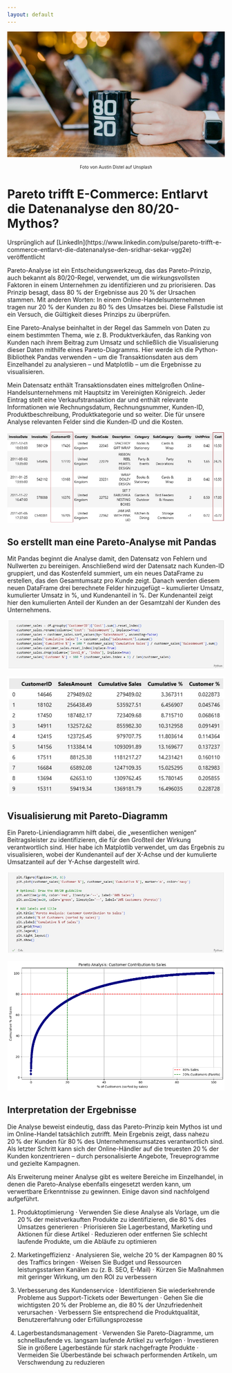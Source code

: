 ```yaml
---
layout: default
---
```


![Main Picture](/assets/img/pareto_1_0.jpg)
<p style="font-size: 10px; text-align: center;">Foto von Austin Distel auf Unsplash</p>
<h1>Pareto trifft E-Commerce: Entlarvt die Datenanalyse den 80/20-Mythos?</h1>
Ursprünglich auf [LinkedIn](https://www.linkedin.com/pulse/pareto-trifft-e-commerce-entlarvt-die-datenanalyse-den-sridhar-sekar-vgg2e) veröffentlicht

Pareto-Analyse ist ein Entscheidungswerkzeug, das das Pareto-Prinzip, auch bekannt als 80/20-Regel, verwendet, um die wirkungsvollsten Faktoren in einem Unternehmen zu identifizieren und zu priorisieren. Das Prinzip besagt, dass 80 % der Ergebnisse aus 20 % der Ursachen stammen. Mit anderen Worten: In einem Online-Handelsunternehmen tragen nur 20 % der Kunden zu 80 % des Umsatzes bei. Diese Fallstudie ist ein Versuch, die Gültigkeit dieses Prinzips zu überprüfen.

Eine Pareto-Analyse beinhaltet in der Regel das Sammeln von Daten zu einem bestimmten Thema, wie z. B. Produktverkäufen, das Ranking von Kunden nach ihrem Beitrag zum Umsatz und schließlich die Visualisierung dieser Daten mithilfe eines Pareto-Diagramms. Hier werde ich die Python-Bibliothek Pandas verwenden – um die Transaktionsdaten aus dem Einzelhandel zu analysieren – und Matplotlib – um die Ergebnisse zu visualisieren.

Mein Datensatz enthält Transaktionsdaten eines mittelgroßen Online-Handelsunternehmens mit Hauptsitz im Vereinigten Königreich. Jeder Eintrag stellt eine Verkaufs­transaktion dar und enthält relevante Informationen wie Rechnungsdatum, Rechnungsnummer, Kunden-ID, Produktbeschreibung, Produktkategorie und so weiter. Die für unsere Analyse relevanten Felder sind die Kunden-ID und die Kosten.

![Dataset_sample](/assets/img/pareto_1_1.jpg)

<h2>So erstellt man eine Pareto-Analyse mit Pandas</h2>
Mit Pandas beginnt die Analyse damit, den Datensatz von Fehlern und Nullwerten zu bereinigen. Anschließend wird der Datensatz nach Kunden-ID gruppiert, und das Kostenfeld summiert, um ein neues DataFrame zu erstellen, das den Gesamtumsatz pro Kunde zeigt. Danach werden diesem neuen DataFrame drei berechnete Felder hinzugefügt – kumulierter Umsatz, kumulierter Umsatz in %, und Kundenanteil in %. Der Kundenanteil zeigt hier den kumulierten Anteil der Kunden an der Gesamtzahl der Kunden des Unternehmens.

![Python Code](/assets/img/pareto_1_2.jpg)

![Output Table](/assets/img/pareto_1_3.jpg)

<h2>Visualisierung mit Pareto-Diagramm</h2>
Ein Pareto-Liniendiagramm hilft dabei, die „wesentlichen wenigen“ Beitragsleister zu identifizieren, die für den Großteil der Wirkung verantwortlich sind. Hier habe ich Matplotlib verwendet, um das Ergebnis zu visualisieren, wobei der Kundenanteil auf der X-Achse und der kumulierte Umsatzanteil auf der Y-Achse dargestellt wird.

![Visualization Code](/assets/img/pareto_1_4.jpg)

![Pareto Diagram](/assets/img/pareto_1_5.png)

<h2>Interpretation der Ergebnisse</h2>
Die Analyse beweist eindeutig, dass das Pareto-Prinzip kein Mythos ist und im Online-Handel tatsächlich zutrifft. Mein Ergebnis zeigt, dass nahezu 20 % der Kunden für 80 % des Unternehmensumsatzes verantwortlich sind. Als letzter Schritt kann sich der Online-Händler auf die treuesten 20 % der Kunden konzentrieren – durch personalisierte Angebote, Treueprogramme und gezielte Kampagnen.

Als Erweiterung meiner Analyse gibt es weitere Bereiche im Einzelhandel, in denen die Pareto-Analyse ebenfalls eingesetzt werden kann, um verwertbare Erkenntnisse zu gewinnen. Einige davon sind nachfolgend aufgeführt.

1. Produktoptimierung
·	Verwenden Sie diese Analyse als Vorlage, um die 20 % der meistverkauften Produkte zu identifizieren, die 80 % des Umsatzes generieren
·	Priorisieren Sie Lagerbestand, Marketing und Aktionen für diese Artikel
·	Reduzieren oder entfernen Sie schlecht laufende Produkte, um die Abläufe zu optimieren

2. Marketingeffizienz
·	Analysieren Sie, welche 20 % der Kampagnen 80 % des Traffics bringen
·	Weisen Sie Budget und Ressourcen leistungsstarken Kanälen zu (z. B. SEO, E-Mail)
·	Kürzen Sie Maßnahmen mit geringer Wirkung, um den ROI zu verbessern

3. Verbesserung des Kundenservice
·	Identifizieren Sie wiederkehrende Probleme aus Support-Tickets oder Bewertungen
·	Gehen Sie die wichtigsten 20 % der Probleme an, die 80 % der Unzufriedenheit verursachen
·	Verbessern Sie entsprechend die Produktqualität, Benutzererfahrung oder Erfüllungsprozesse

4. Lagerbestandsmanagement
·	Verwenden Sie Pareto-Diagramme, um schnelllaufende vs. langsam laufende Artikel zu verfolgen
·	Investieren Sie in größere Lagerbestände für stark nachgefragte Produkte
·	Vermeiden Sie Überbestände bei schwach performenden Artikeln, um Verschwendung zu reduzieren


